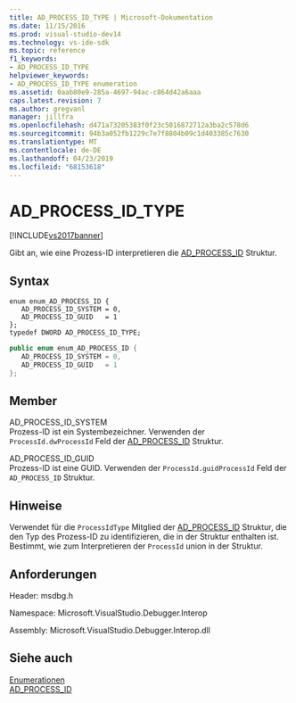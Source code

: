 ```yaml
---
title: AD_PROCESS_ID_TYPE | Microsoft-Dokumentation
ms.date: 11/15/2016
ms.prod: visual-studio-dev14
ms.technology: vs-ide-sdk
ms.topic: reference
f1_keywords:
- AD_PROCESS_ID_TYPE
helpviewer_keywords:
- AD_PROCESS_ID_TYPE enumeration
ms.assetid: 0aab80e9-285a-4697-94ac-c864d42a6aaa
caps.latest.revision: 7
ms.author: gregvanl
manager: jillfra
ms.openlocfilehash: d471a73205383f0f23c5016872712a3ba2c578d6
ms.sourcegitcommit: 94b3a052fb1229c7e7f8804b09c1d403385c7630
ms.translationtype: MT
ms.contentlocale: de-DE
ms.lasthandoff: 04/23/2019
ms.locfileid: "68153618"
---
```

# <a name="adprocessidtype"></a>AD_PROCESS_ID_TYPE
[!INCLUDE[vs2017banner](../../../includes/vs2017banner.md)]

Gibt an, wie eine Prozess-ID interpretieren die [AD_PROCESS_ID](../../../extensibility/debugger/reference/ad-process-id.md) Struktur.  
  
## <a name="syntax"></a>Syntax  
  
```cpp#  
enum enum_AD_PROCESS_ID {  
   AD_PROCESS_ID_SYSTEM = 0,  
   AD_PROCESS_ID_GUID   = 1  
};  
typedef DWORD AD_PROCESS_ID_TYPE;  
```  
  
```csharp  
public enum enum_AD_PROCESS_ID {  
   AD_PROCESS_ID_SYSTEM = 0,  
   AD_PROCESS_ID_GUID   = 1  
};  
```  
  
## <a name="members"></a>Member  
 AD_PROCESS_ID_SYSTEM  
 Prozess-ID ist ein Systembezeichner. Verwenden der `ProcessId.dwProcessId` Feld der [AD_PROCESS_ID](../../../extensibility/debugger/reference/ad-process-id.md) Struktur.  
  
 AD_PROCESS_ID_GUID  
 Prozess-ID ist eine GUID. Verwenden der `ProcessId.guidProcessId` Feld der `AD_PROCESS_ID` Struktur.  
  
## <a name="remarks"></a>Hinweise  
 Verwendet für die `ProcessIdType` Mitglied der [AD_PROCESS_ID](../../../extensibility/debugger/reference/ad-process-id.md) Struktur, die den Typ des Prozess-ID zu identifizieren, die in der Struktur enthalten ist. Bestimmt, wie zum Interpretieren der `ProcessId` union in der Struktur.  
  
## <a name="requirements"></a>Anforderungen  
 Header: msdbg.h  
  
 Namespace: Microsoft.VisualStudio.Debugger.Interop  
  
 Assembly: Microsoft.VisualStudio.Debugger.Interop.dll  
  
## <a name="see-also"></a>Siehe auch  
 [Enumerationen](../../../extensibility/debugger/reference/enumerations-visual-studio-debugging.md)   
 [AD_PROCESS_ID](../../../extensibility/debugger/reference/ad-process-id.md)
